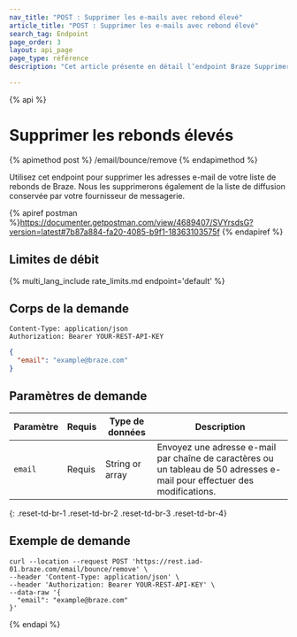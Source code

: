```yaml
---
nav_title: "POST : Supprimer les e-mails avec rebond élevé"
article_title: "POST : Supprimer les e-mails avec rebond élevé"
search_tag: Endpoint
page_order: 3
layout: api_page
page_type: référence
description: "Cet article présente en détail l’endpoint Braze Supprimer les adresses e-mail avec rebond élevé et son utilisation."

---
```

{% api %}
# Supprimer les rebonds élevés
{% apimethod post %}
/email/bounce/remove
{% endapimethod %}

Utilisez cet endpoint pour supprimer les adresses e-mail de votre liste de rebonds de Braze. Nous les supprimerons également de la liste de diffusion conservée par votre fournisseur de messagerie.

{% apiref postman %}https://documenter.getpostman.com/view/4689407/SVYrsdsG?version=latest#7b87a884-fa20-4085-b9f1-18363103575f {% endapiref %}

## Limites de débit

{% multi_lang_include rate_limits.md endpoint='default' %}

## Corps de la demande

```
Content-Type: application/json
Authorization: Bearer YOUR-REST-API-KEY
```

```json
{
  "email": "example@braze.com"
}
```

## Paramètres de demande

| Paramètre | Requis | Type de données | Description |
| ----------|-----------| ---------|------ |
| `email` | Requis | String or array | Envoyez une adresse e-mail par chaîne de caractères ou un tableau de 50 adresses e-mail pour effectuer des modifications. |
{: .reset-td-br-1 .reset-td-br-2 .reset-td-br-3  .reset-td-br-4}

## Exemple de demande
```
curl --location --request POST 'https://rest.iad-01.braze.com/email/bounce/remove' \
--header 'Content-Type: application/json' \
--header 'Authorization: Bearer YOUR-REST-API-KEY' \
--data-raw '{
  "email": "example@braze.com"
}'
```

{% endapi %}
